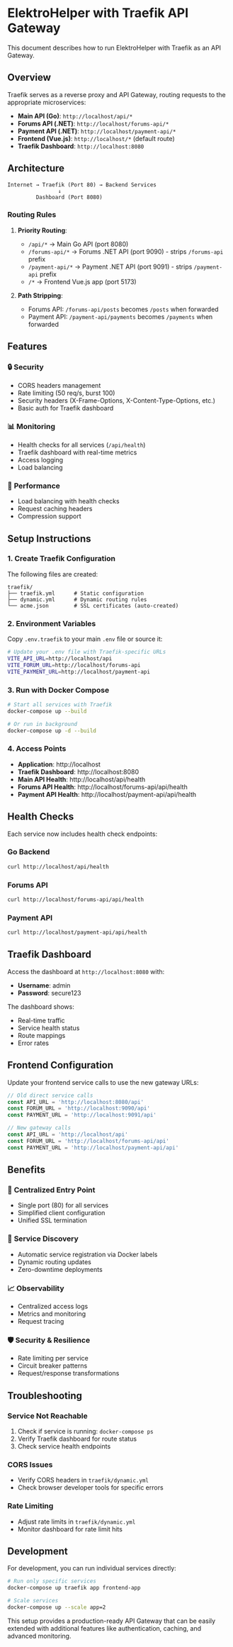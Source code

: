 # ElektroHelper with Traefik API Gateway

This document describes how to run ElektroHelper with Traefik as an API Gateway.

## Overview

Traefik serves as a reverse proxy and API Gateway, routing requests to the appropriate microservices:

- **Main API (Go)**: `http://localhost/api/*`
- **Forums API (.NET)**: `http://localhost/forums-api/*`
- **Payment API (.NET)**: `http://localhost/payment-api/*`
- **Frontend (Vue.js)**: `http://localhost/*` (default route)
- **Traefik Dashboard**: `http://localhost:8080`

## Architecture

```
Internet → Traefik (Port 80) → Backend Services
                ↓
         Dashboard (Port 8080)
```

### Routing Rules

1. **Priority Routing**:
   - `/api/*` → Main Go API (port 8080)
   - `/forums-api/*` → Forums .NET API (port 9090) - strips `/forums-api` prefix
   - `/payment-api/*` → Payment .NET API (port 9091) - strips `/payment-api` prefix
   - `/*` → Frontend Vue.js app (port 5173)

2. **Path Stripping**:
   - Forums API: `/forums-api/posts` becomes `/posts` when forwarded
   - Payment API: `/payment-api/payments` becomes `/payments` when forwarded

## Features

### 🔒 **Security**
- CORS headers management
- Rate limiting (50 req/s, burst 100)
- Security headers (X-Frame-Options, X-Content-Type-Options, etc.)
- Basic auth for Traefik dashboard

### 📊 **Monitoring**
- Health checks for all services (`/api/health`)
- Traefik dashboard with real-time metrics
- Access logging
- Load balancing

### 🚀 **Performance**
- Load balancing with health checks
- Request caching headers
- Compression support

## Setup Instructions

### 1. Create Traefik Configuration

The following files are created:

```
traefik/
├── traefik.yml      # Static configuration
├── dynamic.yml      # Dynamic routing rules
└── acme.json        # SSL certificates (auto-created)
```

### 2. Environment Variables

Copy `.env.traefik` to your main `.env` file or source it:

```bash
# Update your .env file with Traefik-specific URLs
VITE_API_URL=http://localhost/api
VITE_FORUM_URL=http://localhost/forums-api
VITE_PAYMENT_URL=http://localhost/payment-api
```

### 3. Run with Docker Compose

```bash
# Start all services with Traefik
docker-compose up --build

# Or run in background
docker-compose up -d --build
```

### 4. Access Points

- **Application**: http://localhost
- **Traefik Dashboard**: http://localhost:8080
- **Main API Health**: http://localhost/api/health
- **Forums API Health**: http://localhost/forums-api/api/health
- **Payment API Health**: http://localhost/payment-api/api/health

## Health Checks

Each service now includes health check endpoints:

### Go Backend
```bash
curl http://localhost/api/health
```

### Forums API
```bash
curl http://localhost/forums-api/api/health
```

### Payment API
```bash
curl http://localhost/payment-api/api/health
```

## Traefik Dashboard

Access the dashboard at `http://localhost:8080` with:
- **Username**: admin
- **Password**: secure123

The dashboard shows:
- Real-time traffic
- Service health status
- Route mappings
- Error rates

## Frontend Configuration

Update your frontend service calls to use the new gateway URLs:

```typescript
// Old direct service calls
const API_URL = 'http://localhost:8080/api'
const FORUM_URL = 'http://localhost:9090/api'
const PAYMENT_URL = 'http://localhost:9091/api'

// New gateway calls
const API_URL = 'http://localhost/api'
const FORUM_URL = 'http://localhost/forums-api/api'
const PAYMENT_URL = 'http://localhost/payment-api/api'
```

## Benefits

### 🎯 **Centralized Entry Point**
- Single port (80) for all services
- Simplified client configuration
- Unified SSL termination

### 🔧 **Service Discovery**
- Automatic service registration via Docker labels
- Dynamic routing updates
- Zero-downtime deployments

### 📈 **Observability**
- Centralized access logs
- Metrics and monitoring
- Request tracing

### 🛡️ **Security & Resilience**
- Rate limiting per service
- Circuit breaker patterns
- Request/response transformations

## Troubleshooting

### Service Not Reachable
1. Check if service is running: `docker-compose ps`
2. Verify Traefik dashboard for route status
3. Check service health endpoints

### CORS Issues
- Verify CORS headers in `traefik/dynamic.yml`
- Check browser developer tools for specific errors

### Rate Limiting
- Adjust rate limits in `traefik/dynamic.yml`
- Monitor dashboard for rate limit hits

## Development

For development, you can run individual services directly:

```bash
# Run only specific services
docker-compose up traefik app frontend-app

# Scale services
docker-compose up --scale app=2
```

This setup provides a production-ready API Gateway that can be easily extended with additional features like authentication, caching, and advanced monitoring.
